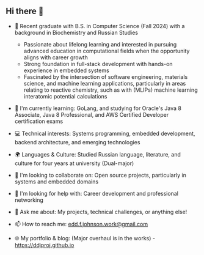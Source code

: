 ## Hi there 👋

- 🔭 Recent graduate with B.S. in Computer Science (Fall 2024) with a background in Biochemistry and Russian Studies
  - Passionate about lifelong learning and interested in pursuing advanced education in computational fields when the opportunity aligns with career growth
  - Strong foundation in full-stack development with hands-on experience in embedded systems
  - Fascinated by the intersection of software engineering, materials science, and machine learning applications, particularly in areas relating to reactive chemistry, such as with (MLIPs) machine learning interatomic potential calculations
    
- 🌱 I'm currently learning: GoLang, and studying for Oracle's Java 8 Associate, Java 8 Professional, and AWS Certified Developer certification exams
  
- 💻 Technical interests: Systems programming, embedded development, backend architecture, and emerging technologies
- 🌍 Languages & Culture: Studied Russian language, literature, and culture for four years at university (Dual-major)
  
- 👯 I'm looking to collaborate on: Open source projects, particularly in systems and embedded domains
  
- 🤔 I'm looking for help with: Career development and professional networking
- 💬 Ask me about: My projects, technical challenges, or anything else!
- 📫 How to reach me: edd.f.johnson.work@gmail.com
- 🌐 My portfolio & blog: (Major overhaul is in the works) - <https://ddjproj.github.io>




